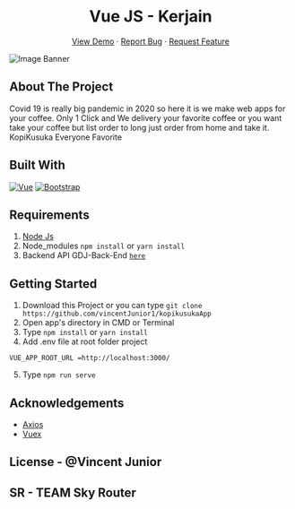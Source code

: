 <h1 align='center'>Vue JS - Kerjain</h1>
  <p align="center">
    <a href="https://kopikusukaa.netlify.app/">View Demo</a>
    ·
    <a href="https://github.com/vincentJunior1/kopikusukaApp/issues">Report Bug</a>
    ·
    <a href="https://github.com/vincentJunior1/kopikusukaApp/pulls">Request Feature</a>
  </p>

![Image Banner](https://github.com/vincentJunior1/kopikusukaApp/blob/main/src/assets/landingPage.png)

## About The Project

Covid 19 is really big pandemic in 2020 so here it is we make web apps for your coffee.
Only 1 Click and We delivery your favorite coffee or you want take your coffee but list order to long just order from home and take it.
KopiKusuka Everyone Favorite

## Built With

[![Vue](https://img.shields.io/badge/Vue-v2.6.11-green)](https://github.com/vuejs/vue)
[![Bootstrap](https://img.shields.io/badge/Bootstrap-v4.5.x-blue)](https://github.com/bootstrap-vue/bootstrap-vue)

## Requirements

1. <a href="https://nodejs.org/en/download/">Node Js</a>
2. Node_modules `npm install` or `yarn install`
3. Backend API GDJ-Back-End [`here`](https://github.com/vincentJunior1/Backend-Kerjain)

## Getting Started

1. Download this Project or you can type `git clone https://github.com/vincentJunior1/kopikusukaApp`
2. Open app's directory in CMD or Terminal
3. Type `npm install` or `yarn install`
4. Add .env file at root folder project

```
VUE_APP_ROOT_URL =http://localhost:3000/
```

5. Type `npm run serve`

## Acknowledgements

- [Axios](https://www.npmjs.com/package/axios)
- [Vuex](https://vuex.vuejs.org/)

## License - @Vincent Junior

## SR - TEAM Sky Router
